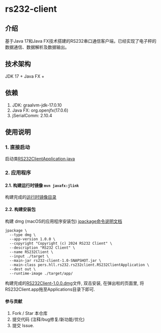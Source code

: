 # rs232-client

## 介绍
基于Java 17和Java FX技术搭建的RS232串口通信客户端，已经实现了电子秤的数据通信、数据解析及数据输出。

## 技术架构
JDK 17 + Java FX + 

## 依赖
1. JDK: graalvm-jdk-17.0.10
2. Java FX: org.openjfx(17.0.6)
3. jSerialComm: 2.10.4

## 使用说明
### 1. 直接启动
启动类[RS232ClientApplication.java](src/main/java/pers/hll/rs232/rs232client/RS232ClientApplication.java)

### 2. 应用程序 
#### 2.1. 构建运行时镜像 ```mvn javafx:jlink```
构建完成的[运行时镜像目录](./target/app)
#### 2.2. 构建安装包
构建 dmg (macOS的应用程序安装包)
[jpackage命令说明文档](https://docs.oracle.com/en/java/javase/17/docs/specs/man/jpackage.html)
```shell
jpackage \
  --type dmg \
  --app-version 1.0.0 \
  --copyright "Copyright (c) 2024 RS232 Client" \
  --description "RS232 Client" \
  --name RS232Client \
  --input ./target \
  --main-jar rs232-client-1.0-SNAPSHOT.jar \
  --main-class pers.hll.rs232.rs232client.RS232ClientApplication \
  --dest out \
  --runtime-image ./target/app/ 
```
构建完成的[RS232Client-1.0.0.dmg](./out/)文件, 双击安装, 在弹出啦的页面里, 将RS232Client.app拖至Applications目录下即可.


#### 参与贡献
1.  Fork / Star 本仓库
2. 提交代码 (注释/bug修复/新功能/优化)
3. 提交 Issue.